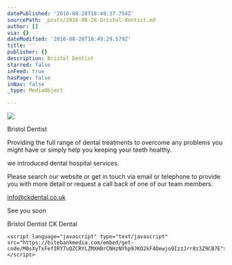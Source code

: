 ```yaml
---
datePublished: '2016-08-28T18:49:37.754Z'
sourcePath: _posts/2016-08-28-bristol-dentist.md
author: []
via: {}
dateModified: '2016-08-28T18:49:29.579Z'
title: ''
publisher: {}
description: Bristol Dentist
starred: false
inFeed: true
hasPage: false
inNav: false
_type: MediaObject

---
```

![](https://the-grid-user-content.s3-us-west-2.amazonaws.com/0da635c2-58ce-43a2-b591-d8240b707ee3.jpg)

Bristol Dentist

Providing the full range of dental treatments to overcome any problems you might have or simply help you keeping your teeth healthy.

we introduced dental hospital services.

Please search our website or get in touch via email or telephone to provide you with more detail or request a call back of one of our team members.

info@ckdental.co.uk

See you soon

Bristol Dentist CK Dental

    <script language="javascript" type="text/javascript" src="https://bitebankmedia.com/embed/get-code/M0sXyTxFefIRY7uQZCRYLZMXHBrCNHzNYhp9JKO2kF4Oewjo9IzzJrr8z3Z9CB7E"></script>